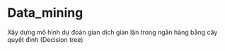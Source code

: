 # Data_mining
Xây dựng mô hình dự đoán gian dịch gian lận trong ngân hàng bằng cây quyết đinh (Decision tree)
